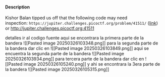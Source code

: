 #### Description

Kishor Balan tipped us off that the following code may need inspection: `https://jupiter.challenges.picoctf.org/problem/41511/` ([link](https://jupiter.challenges.picoctf.org/problem/41511/)) or http://jupiter.challenges.picoctf.org:41511

detalles 
ir al codigo fuente 
aqui se encontrara la primera parte de la bandera 
![[Pasted image 20250326103348.png]]
para la segunda parte de la bandera dar clic en ![[Pasted image 20250326103849.png]] aqui se encuentra la segunda parte de la bandera ![[Pasted image 20250326103934.png]] para tercera parte de la bandera dar clic en ![[Pasted image 20250326105240.png]] y ahi se encontrara la 3era parte de la bandera 
![[Pasted image 20250326105315.png]]  